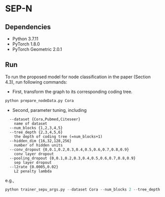 # SEP-N

## Dependencies

* Python 3.7.11
* PyTorch 1.8.0
* PyTorch Geometric 2.0.1

## Run

To run the proposed model for node classification in the paper (Section 4.3), run following commands:

* First, transform the graph to its corresponding coding tree.

```python
python prepare_nodeData.py Cora
```

* Second, parameter tuning, including 

```
  --dataset {Cora,Pubmed,Citeseer} 
    name of dataset
  --num_blocks {1,2,3,4,5}
  --tree_depth {2,3,4,5,6}
    the depth of coding tree (=num_blocks+1)
  --hidden_dim {16,32,128,256}
    number of hidden units
  --conv_dropout {0,0.1,0.2,0.3,0.4,0.5,0.6,0.7,0.8,0.9}
    conv layer dropout
  --pooling_dropout {0,0.1,0.2,0.3,0.4,0.5,0.6,0.7,0.8,0.9}
    sep layer dropout
  --l2rate {0.0005,0.02}
    L2 penalty lambda
```

e.g.,

```python
python trainer_sepu_args.py --dataset Cora --num_blocks 2 --tree_depth 3 --hidden_dim 128 --conv_dropout 0 --pooling_dropout 0 --l2rate 0.02
```


